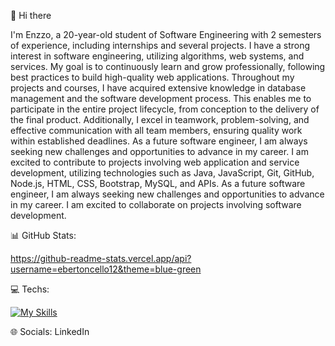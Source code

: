 👋 Hi there

I'm Enzzo, a 20-year-old student of Software Engineering with 2 semesters of experience, including internships and several projects. I have a strong interest in software engineering, utilizing algorithms, web systems, and services. My goal is to continuously learn and grow professionally, following best practices to build high-quality web applications.
Throughout my projects and courses, I have acquired extensive knowledge in database management and the software development process. This enables me to participate in the entire project lifecycle, from conception to the delivery of the final product. Additionally, I excel in teamwork, problem-solving, and effective communication with all team members, ensuring quality work within established deadlines.
As a future software engineer, I am always seeking new challenges and opportunities to advance in my career. I am excited to contribute to projects involving web application and service development, utilizing technologies such as Java, JavaScript, Git, GitHub, Node.js, HTML, CSS, Bootstrap, MySQL, and APIs.
As a future software engineer, I am always seeking new challenges and opportunities to advance in my career. I am excited to collaborate on projects involving software development.

📊 GitHub Stats:



https://github-readme-stats.vercel.app/api?username=ebertoncello12&theme=blue-green


💻 Techs: 

 [![My Skills](https://skillicons.dev/icons?i=js,java,nodejs,bootstrap,jquery,mysql)](https://skillicons.dev)


 🌐 Socials:
LinkedIn
